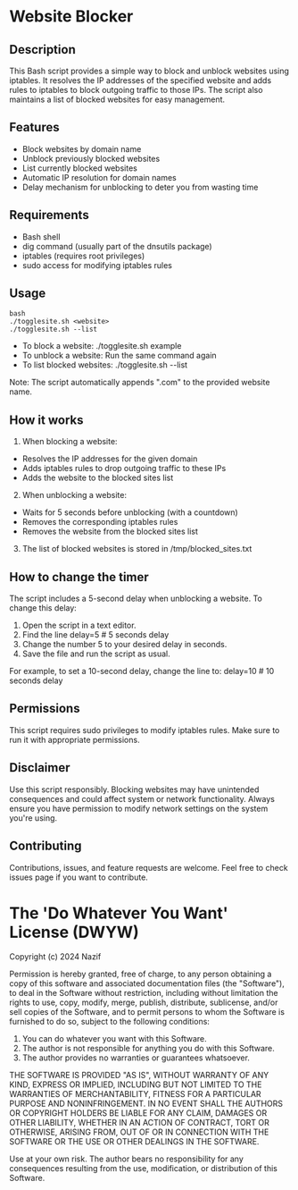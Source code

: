 # Website Blocker

## Description

This Bash script provides a simple way to block and unblock websites using iptables. It resolves the IP addresses of the specified website and adds rules to iptables to block outgoing traffic to those IPs. The script also maintains a list of blocked websites for easy management.

## Features

- Block websites by domain name
- Unblock previously blocked websites
- List currently blocked websites
- Automatic IP resolution for domain names
- Delay mechanism for unblocking to deter you from wasting time

## Requirements

- Bash shell
- dig command (usually part of the dnsutils package)
- iptables (requires root privileges)
- sudo access for modifying iptables rules

## Usage

```
bash
./togglesite.sh <website>
./togglesite.sh --list
```

- To block a website: ./togglesite.sh example
- To unblock a website: Run the same command again
- To list blocked websites: ./togglesite.sh --list

Note: The script automatically appends ".com" to the provided website name.

## How it works

1. When blocking a website:
 - Resolves the IP addresses for the given domain
 - Adds iptables rules to drop outgoing traffic to these IPs
 - Adds the website to the blocked sites list

2. When unblocking a website:
 - Waits for 5 seconds before unblocking (with a countdown)
 - Removes the corresponding iptables rules
 - Removes the website from the blocked sites list

3. The list of blocked websites is stored in /tmp/blocked_sites.txt

## How to change the timer

The script includes a 5-second delay when unblocking a website. To change this delay:

1. Open the script in a text editor.
2. Find the line delay=5 # 5 seconds delay
3. Change the number 5 to your desired delay in seconds.
4. Save the file and run the script as usual.

For example, to set a 10-second delay, change the line to:
delay=10 # 10 seconds delay


## Permissions

This script requires sudo privileges to modify iptables rules. Make sure to run it with appropriate permissions.

## Disclaimer

Use this script responsibly. Blocking websites may have unintended consequences and could affect system or network functionality. Always ensure you have permission to modify network settings on the system you're using.

## Contributing

Contributions, issues, and feature requests are welcome. Feel free to check issues page if you want to contribute.

# The 'Do Whatever You Want' License (DWYW)

Copyright (c) 2024 Nazif

Permission is hereby granted, free of charge, to any person obtaining a copy of this software and associated documentation files (the "Software"), to deal in the Software without restriction, including without limitation the rights to use, copy, modify, merge, publish, distribute, sublicense, and/or sell copies of the Software, and to permit persons to whom the Software is furnished to do so, subject to the following conditions:

1. You can do whatever you want with this Software.
2. The author is not responsible for anything you do with this Software.
3. The author provides no warranties or guarantees whatsoever.

THE SOFTWARE IS PROVIDED "AS IS", WITHOUT WARRANTY OF ANY KIND, EXPRESS OR IMPLIED, INCLUDING BUT NOT LIMITED TO THE WARRANTIES OF MERCHANTABILITY, FITNESS FOR A PARTICULAR PURPOSE AND NONINFRINGEMENT. IN NO EVENT SHALL THE AUTHORS OR COPYRIGHT HOLDERS BE LIABLE FOR ANY CLAIM, DAMAGES OR OTHER LIABILITY, WHETHER IN AN ACTION OF CONTRACT, TORT OR OTHERWISE, ARISING FROM, OUT OF OR IN CONNECTION WITH THE SOFTWARE OR THE USE OR OTHER DEALINGS IN THE SOFTWARE.

Use at your own risk. The author bears no responsibility for any consequences resulting from the use, modification, or distribution of this Software.
